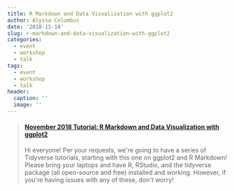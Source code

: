 ```yaml
---
title: R Markdown and Data Visualization with ggplot2
author: Alyssa Columbus
date: '2018-11-14'
slug: r-markdown-and-data-visualization-with-ggplot2
categories:
  - event
  - workshop
  - talk
tags:
  - event
  - workshop
  - talk
header:
  caption: ''
  image: ''
---
```


<blockquote class="embedly-card"><h4><a href="https://www.meetup.com/rladies-irvine/events/255538538/">November 2018 Tutorial: R Markdown and Data Visualization with ggplot2</a></h4><p>Hi everyone! Per your requests, we're going to have a series of Tidyverse tutorials, starting with this one on ggplot2 and R Markdown! Please bring your laptops and have R, RStudio, and the tidyverse package (all open-source and free) installed and working. However, if you're having issues with any of these, don't worry!</p></blockquote>
<script async src="//cdn.embedly.com/widgets/platform.js" charset="UTF-8"></script>